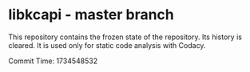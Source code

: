 # libkcapi - master branch

This repository contains the frozen state of the repository.
Its history is cleared. It is used only for static code
analysis with Codacy.

Commit Time: 1734548532